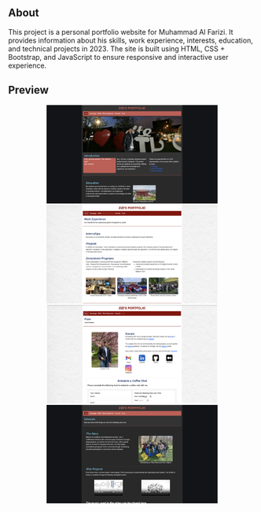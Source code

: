 ## About

This project is a personal portfolio website for Muhammad Al Farizi. It provides information about his skills, work experience, interests, education, and technical projects in 2023. The site is built using HTML, CSS + Bootstrap, and JavaScript to ensure responsive and interactive user experience.

## Preview

<div align="center">
    <img src="media/preview1.png" alt="Preview 1" height="200"/>
    <img src="media/preview2.png" alt="Preview 2" height="200"/>
</div>

<div align="center">
    <img src="media/preview3.png" alt="Preview 3" height="200"/>
    <img src="media/preview4.png" alt="Preview 4" height="200"/>
</div>
